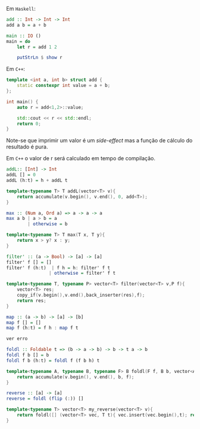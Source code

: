 Em `Haskell`:

```hs
add :: Int -> Int -> Int
add a b = a + b

main :: IO ()
main = do
    let r = add 1 2

    putStrLn $ show r
```
Em `C++`:

```cpp
template <int a, int b> struct add {
    static constexpr int value = a + b;
};

int main() {
    auto r = add<1,2>::value;

    std::cout << r << std::endl;
    return 0;
}
```
Note-se que imprimir um valor é um _side-effect_ mas a função de cálculo do resultado é pura. 

Em `C++` o valor de r será calculado em tempo de compilação.


```hs
addL:: [Int] -> Int
addL [] = 0
addL (h:t) = h + addL t
```

```cpp
template<typename T> T addL(vector<T> v){
    return accumulate(v.begin(), v.end(), 0, add<T>);
}
```

```hs
max :: (Num a, Ord a) => a -> a -> a
max a b | a > b = a
        | otherwise = b
```

```cpp
template<typename T> T max(T x, T y){
    return x > y? x : y;
}
```

```hs
filter' :: (a -> Bool) -> [a] -> [a]
filter' f [] = []
filter' f (h:t)  | f h = h: filter' f t
                | otherwise = filter' f t
```

```cpp
template<typename T, typename P> vector<T> filter(vector<T> v,P f){
    vector<T> res;
    copy_if(v.begin(),v.end(),back_inserter(res),f);
    return res;
}
```

```hs
map :: (a -> b) -> [a] -> [b]
map f [] = []
map f (h:t) = f h : map f t
```

```cpp
ver erro
```

```hs
foldl :: Foldable t => (b -> a -> b) -> b -> t a -> b
foldl f b [] = b
foldl f b (h:t) = foldl f (f b h) t  
```

```cpp
template<typename A, typename B, typename F> B foldl(F f, B b, vector<A> v){
    return accumulate(v.begin(), v.end(), b, f);
} 
```

```hs
reverse :: [a] -> [a]
reverse = foldl (flip (:)) []
```

```cpp
template<typename T> vector<T> my_reverse(vector<T> v){
    return foldl([] (vector<T> vec, T t){ vec.insert(vec.begin(),t); return vec;},vector<T>(),v);
}
```


